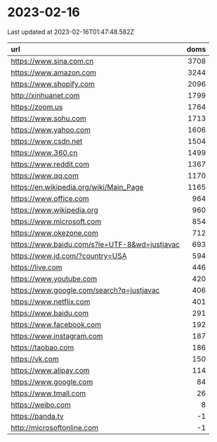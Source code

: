 # 2023-02-16

<!-- BEGIN -->
Last updated at 2023-02-16T01:47:48.582Z

url | doms
:- | -:
https://www.sina.com.cn | 3708
https://www.amazon.com | 3244
https://www.shopify.com | 2096
http://xinhuanet.com | 1799
https://zoom.us | 1764
https://www.sohu.com | 1713
https://www.yahoo.com | 1606
https://www.csdn.net | 1504
https://www.360.cn | 1499
https://www.reddit.com | 1367
https://www.qq.com | 1170
https://en.wikipedia.org/wiki/Main_Page | 1165
https://www.office.com | 964
https://www.wikipedia.org | 960
https://www.microsoft.com | 854
https://www.okezone.com | 712
https://www.baidu.com/s?ie=UTF-8&wd=justjavac | 693
https://www.jd.com/?country=USA | 594
https://live.com | 446
https://www.youtube.com | 420
https://www.google.com/search?q=justjavac | 406
https://www.netflix.com | 401
https://www.baidu.com | 291
https://www.facebook.com | 192
https://www.instagram.com | 187
https://taobao.com | 186
https://vk.com | 150
https://www.alipay.com | 114
https://www.google.com | 84
https://www.tmall.com | 26
https://weibo.com | 8
https://panda.tv | -1
http://microsoftonline.com | -1
<!-- END -->
